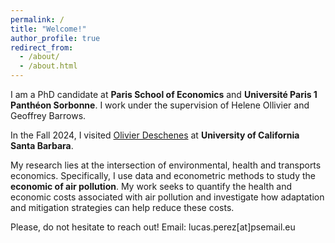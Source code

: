 ```yaml
---
permalink: /
title: "Welcome!"
author_profile: true
redirect_from: 
  - /about/
  - /about.html
---
```


I am a PhD candidate at **Paris School of Economics** and **Université Paris 1 Panthéon Sorbonne**. I work under the supervision of Helene Ollivier and Geoffrey Barrows. 

In the Fall 2024, I visited [Olivier Deschenes](https://www.olivierdeschenes.org) at **University of California Santa Barbara**.

My research lies at the intersection of environmental, health and transports economics. Specifically, I use data and econometric methods to study the **economic of air pollution**. My work seeks to quantify the health and economic costs associated with air pollution and investigate how adaptation and mitigation strategies can help reduce these costs.

Please, do not hesitate to reach out! Email: lucas.perez[at]psemail.eu
